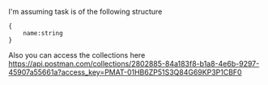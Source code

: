 I'm assuming task is of the following structure
````
{
    name:string
}
````

Also you can access the collections here
https://api.postman.com/collections/2802885-84a183f8-b1a8-4e6b-9297-45907a55661a?access_key=PMAT-01HB6ZP51S3Q84G69KP3P1CBF0